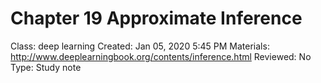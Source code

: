 # Chapter 19 Approximate Inference

Class: deep learning
Created: Jan 05, 2020 5:45 PM
Materials: http://www.deeplearningbook.org/contents/inference.html
Reviewed: No
Type: Study note
